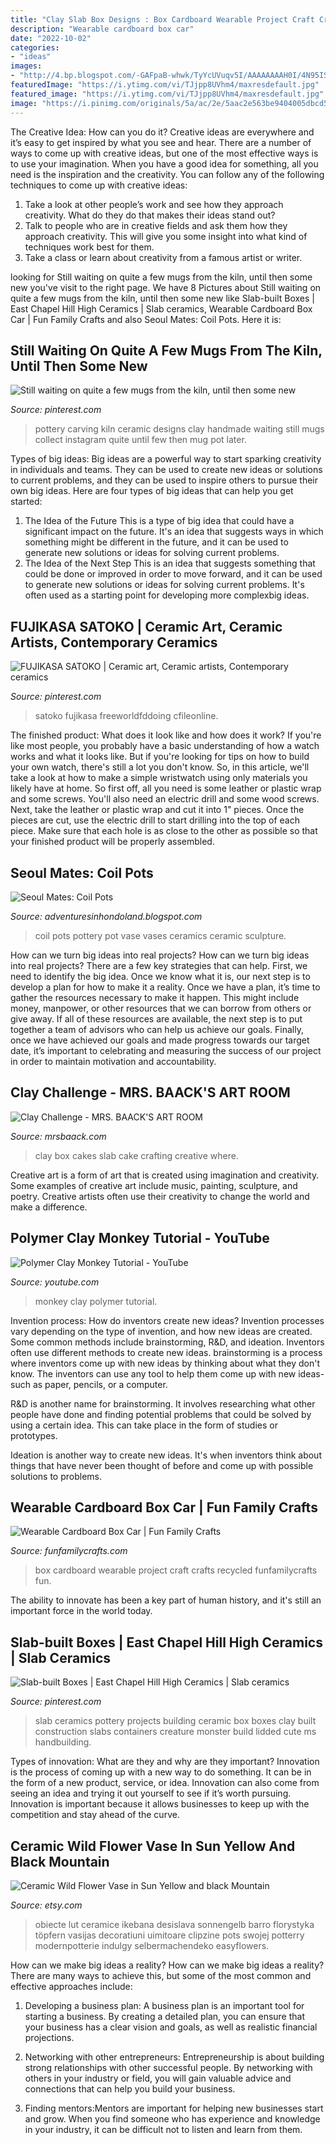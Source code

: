```yaml
---
title: "Clay Slab Box Designs : Box Cardboard Wearable Project Craft Crafts Recycled Funfamilycrafts Fun"
description: "Wearable cardboard box car"
date: "2022-10-02"
categories:
- "ideas"
images:
- "http://4.bp.blogspot.com/-GAFpaB-whwk/TyYcUVuqv5I/AAAAAAAAH0I/4N95ISvqpVc/s1600/DSC_0629.jpg"
featuredImage: "https://i.ytimg.com/vi/TJjpp8UVhm4/maxresdefault.jpg"
featured_image: "https://i.ytimg.com/vi/TJjpp8UVhm4/maxresdefault.jpg"
image: "https://i.pinimg.com/originals/5a/ac/2e/5aac2e563be9404005dbcd5c06d3eb70.jpg"
---
```



The Creative Idea: How can you do it?
Creative ideas are everywhere and it’s easy to get inspired by what you see and hear. There are a number of ways to come up with creative ideas, but one of the most effective ways is to use your imagination. When you have a good idea for something, all you need is the inspiration and the creativity. You can follow any of the following techniques to come up with creative ideas:
1. Take a look at other people’s work and see how they approach creativity. What do they do that makes their ideas stand out?
2. Talk to people who are in creative fields and ask them how they approach creativity. This will give you some insight into what kind of techniques work best for them.
3. Take a class or learn about creativity from a famous artist or writer.

	

		
looking for Still waiting on quite a few mugs from the kiln, until then some new you've visit to the right page. We have 8 Pictures about Still waiting on quite a few mugs from the kiln, until then some new like Slab-built Boxes | East Chapel Hill High Ceramics | Slab ceramics, Wearable Cardboard Box Car | Fun Family Crafts and also Seoul Mates: Coil Pots. Here it is:
		
    
## Still Waiting On Quite A Few Mugs From The Kiln, Until Then Some New

<img loading=lazy src="https://i.pinimg.com/originals/32/41/3b/32413b9d7eaaf5679eff5e6f1cd635bb.jpg" onerror="this.onerror=null;this.src='https://tse1.mm.bing.net/th?id=OIP.xgBFXbIRZvBfciDDK-Id7QHaJQ&amp;pid=15.1';" alt="Still waiting on quite a few mugs from the kiln, until then some new">

_Source: pinterest.com_

>pottery carving kiln ceramic designs clay handmade waiting still mugs collect instagram quite until few then mug pot later. 

	

Types of big ideas:
Big ideas are a powerful way to start sparking creativity in individuals and teams. They can be used to create new ideas or solutions to current problems, and they can be used to inspire others to pursue their own big ideas. Here are four types of big ideas that can help you get started:
1. The Idea of the Future
This is a type of big idea that could have a significant impact on the future. It's an idea that suggests ways in which something might be different in the future, and it can be used to generate new solutions or ideas for solving current problems.
2. The Idea of the Next Step
This is an idea that suggests something that could be done or improved in order to move forward, and it can be used to generate new solutions or ideas for solving current problems. It's often used as a starting point for developing more complexbig ideas.

    
## FUJIKASA SATOKO | Ceramic Art, Ceramic Artists, Contemporary Ceramics

<img loading=lazy src="https://i.pinimg.com/originals/5a/ac/2e/5aac2e563be9404005dbcd5c06d3eb70.jpg" onerror="this.onerror=null;this.src='https://tse3.mm.bing.net/th?id=OIP.Hoa1XW4xP2yhjOAhByLDfAHaG4&amp;pid=15.1';" alt="FUJIKASA SATOKO | Ceramic art, Ceramic artists, Contemporary ceramics">

_Source: pinterest.com_

>satoko fujikasa freeworldfddoing cfileonline. 

	

The finished product: What does it look like and how does it work?
If you're like most people, you probably have a basic understanding of how a watch works and what it looks like. But if you're looking for tips on how to build your own watch, there's still a lot you don't know.  So, in this article, we'll take a look at how to make a simple wristwatch using only materials you likely have at home. 
So first off, all you need is some leather or plastic wrap and some screws. You'll also need an electric drill and some wood screws. Next, take the leather or plastic wrap and cut it into 1" pieces. Once the pieces are cut, use the electric drill to start drilling into the top of each piece. Make sure that each hole is as close to the other as possible so that your finished product will be properly assembled.

    
## Seoul Mates: Coil Pots

<img loading=lazy src="http://4.bp.blogspot.com/-GAFpaB-whwk/TyYcUVuqv5I/AAAAAAAAH0I/4N95ISvqpVc/s1600/DSC_0629.jpg" onerror="this.onerror=null;this.src='https://tse4.mm.bing.net/th?id=OIP.HjcExpqoaN4yNTVmNb_qRAHaOv&amp;pid=15.1';" alt="Seoul Mates: Coil Pots">

_Source: adventuresinhondoland.blogspot.com_

>coil pots pottery pot vase vases ceramics ceramic sculpture. 

	

How can we turn big ideas into real projects?
How can we turn big ideas into real projects? There are a few key strategies that can help. First, we need to identify the big idea. Once we know what it is, our next step is to develop a plan for how to make it a reality. Once we have a plan, it’s time to gather the resources necessary to make it happen. This might include money, manpower, or other resources that we can borrow from others or give away. If all of these resources are available, the next step is to put together a team of advisors who can help us achieve our goals. Finally, once we have achieved our goals and made progress towards our target date, it’s important to celebrating and measuring the success of our project in order to maintain motivation and accountability.

    
## Clay Challenge - MRS. BAACK&#039;S ART ROOM

<img loading=lazy src="https://www.mrsbaack.com/uploads/8/6/4/2/86425920/claycakes-023_orig.jpg" onerror="this.onerror=null;this.src='https://tse1.mm.bing.net/th?id=OIP.xNQo2CCeE9nHjfmKd94p8wHaFj&amp;pid=15.1';" alt="Clay Challenge - MRS. BAACK&#039;S ART ROOM">

_Source: mrsbaack.com_

>clay box cakes slab cake crafting creative where. 

	

Creative art is a form of art that is created using imagination and creativity. Some examples of creative art include music, painting, sculpture, and poetry. Creative artists often use their creativity to change the world and make a difference.

    
## Polymer Clay Monkey Tutorial - YouTube

<img loading=lazy src="https://i.ytimg.com/vi/TJjpp8UVhm4/maxresdefault.jpg" onerror="this.onerror=null;this.src='https://tse1.mm.bing.net/th?id=OIP.j-0XwwsHA9EaClbzIWulzAHaEK&amp;pid=15.1';" alt="Polymer Clay Monkey Tutorial - YouTube">

_Source: youtube.com_

>monkey clay polymer tutorial. 

	

Invention process: How do inventors create new ideas?
Invention processes vary depending on the type of invention, and how new ideas are created. Some common methods include brainstorming, R&D, and ideation. Inventors often use different methods to create new ideas.
 brainstorming is a process where inventors come up with new ideas by thinking about what they don't know. The inventors can use any tool to help them come up with new ideas- such as paper, pencils, or a computer.

R&D is another name for brainstorming. It involves researching what other people have done and finding potential problems that could be solved by using a certain idea. This can take place in the form of studies or prototypes.

Ideation is another way to create new ideas. It's when inventors think about things that have never been thought of before and come up with possible solutions to problems.

    
## Wearable Cardboard Box Car | Fun Family Crafts

<img loading=lazy src="https://funfamilycrafts.com/wp-content/uploads/2014/10/IMG_2232.jpg" onerror="this.onerror=null;this.src='https://tse2.mm.bing.net/th?id=OIP.AJ9GmFVaeQdUOXdTb9IEQAHaFj&amp;pid=15.1';" alt="Wearable Cardboard Box Car | Fun Family Crafts">

_Source: funfamilycrafts.com_

>box cardboard wearable project craft crafts recycled funfamilycrafts fun. 

	

The ability to innovate has been a key part of human history, and it's still an important force in the world today.

    
## Slab-built Boxes | East Chapel Hill High Ceramics | Slab Ceramics

<img loading=lazy src="https://i.pinimg.com/originals/83/9c/6e/839c6e653c81475ef42cedf717d6b278.jpg" onerror="this.onerror=null;this.src='https://tse2.mm.bing.net/th?id=OIP.VBRLUi9b5cCDE28ROmz0-gHaJ4&amp;pid=15.1';" alt="Slab-built Boxes | East Chapel Hill High Ceramics | Slab ceramics">

_Source: pinterest.com_

>slab ceramics pottery projects building ceramic box boxes clay built construction slabs containers creature monster build lidded cute ms handbuilding. 

	

Types of innovation: What are they and why are they important?
Innovation is the process of coming up with a new way to do something. It can be in the form of a new product, service, or idea. Innovation can also come from seeing an idea and trying it out yourself to see if it’s worth pursuing. Innovation is important because it allows businesses to keep up with the competition and stay ahead of the curve.

    
## Ceramic Wild Flower Vase In Sun Yellow And Black Mountain

<img loading=lazy src="https://img1.etsystatic.com/000/0/5590420/il_570xN.243502667.jpg" onerror="this.onerror=null;this.src='https://tse4.mm.bing.net/th?id=OIP.mve66Zl6InQjJ7RdwlAe_wHaJ5&amp;pid=15.1';" alt="Ceramic Wild Flower Vase in Sun Yellow and black Mountain">

_Source: etsy.com_

>obiecte lut ceramice ikebana desislava sonnengelb barro florystyka töpfern vasijas decoratiuni uimitoare clipzine pots swojej potterry modernpotterie indulgy selbermachendeko easyflowers. 

	

How can we make big ideas a reality?
How can we make big ideas a reality? There are many ways to achieve this, but some of the most common and effective approaches include:
1. Developing a business plan: A business plan is an important tool for starting a business. By creating a detailed plan, you can ensure that your business has a clear vision and goals, as well as realistic financial projections.

2. Networking with other entrepreneurs: Entrepreneurship is about building strong relationships with other successful people. By networking with others in your industry or field, you will gain valuable advice and connections that can help you build your business.

3. Finding mentors:Mentors are important for helping new businesses start and grow. When you find someone who has experience and knowledge in your industry, it can be difficult not to listen and learn from them.


